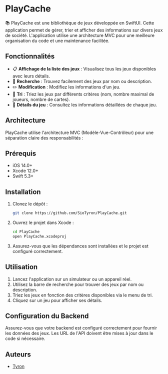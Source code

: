 # PlayCache
📚 PlayCache est une bibliothèque de jeux développée en SwiftUI. Cette application permet de gérer, trier et afficher des informations sur divers jeux de société. L'application utilise une architecture MVC pour une meilleure organisation du code et une maintenance facilitée.

## Fonctionnalités

- 📋 **Affichage de la liste des jeux** : Visualisez tous les jeux disponibles avec leurs détails.
- 🔎 **Recherche** : Trouvez facilement des jeux par nom ou description.
- ✏️ **Modification** : Modifiez les informations d'un jeu. 
- 🔽 **Tri** : Triez les jeux par différents critères (nom, nombre maximal de joueurs, nombre de cartes).
- 📑 **Détails du jeu** : Consultez les informations détaillées de chaque jeu.

## Architecture

PlayCache utilise l'architecture MVC (Modèle-Vue-Contrôleur) pour une séparation claire des responsabilités :

## Prérequis

- iOS 14.0+
- Xcode 12.0+
- Swift 5.3+

## Installation

1. Clonez le dépôt :

   ```sh
   git clone https://github.com/SioTyron/PlayCache.git
   ```

2. Ouvrez le projet dans Xcode :

   ```sh
   cd PlayCache
   open PlayCache.xcodeproj
   ```

3. Assurez-vous que les dépendances sont installées et le projet est configuré correctement.

## Utilisation

1. Lancez l'application sur un simulateur ou un appareil réel.
2. Utilisez la barre de recherche pour trouver des jeux par nom ou description.
3. Triez les jeux en fonction des critères disponibles via le menu de tri.
4. Cliquez sur un jeu pour afficher ses détails.

## Configuration du Backend

Assurez-vous que votre backend est configuré correctement pour fournir les données des jeux. Les URL de l'API doivent être mises à jour dans le code si nécessaire.


## Auteurs

- [Tyron](https://github.com/SioTyron)
